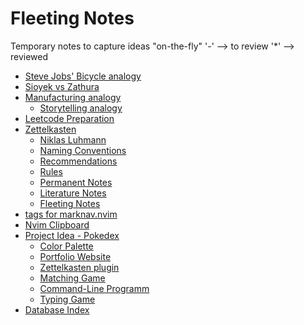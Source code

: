 # Fleeting Notes
Temporary notes to capture ideas "on-the-fly"
'-' --> to review
'*' --> reviewed

- [Steve Jobs' Bicycle analogy](9.md)
- [Sioyek vs Zathura](8.md)
- [Manufacturing analogy](7.md)
    - [Storytelling analogy](7a.md)
- [Leetcode Preparation](6.md)
- [ Zettelkasten](5.md)
    - [Niklas Luhmann](5a6.md)
    - [Naming Conventions](5a5.md)
    * [Recommendations](5a4.md)
    * [Rules](5a3.md)
    * [Permanent Notes](5a2.md)
    * [Literature Notes](5a1.md)
    * [Fleeting Notes](5a.md)
- [tags for marknav.nvim](4.md)
- [Nvim Clipboard](3.md)
- [Project Idea - Pokedex](2.md)
    - [Color Palette](2a5.md)
    - [Portfolio Website](2a4.md)
    - [Zettelkasten plugin](2a3.md)
    - [Matching Game](2a2.md)
    - [Command-Line Programm](2a1.md)
    - [Typing Game](2a.md)
- [Database Index](1.md)
